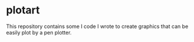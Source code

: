# plotart
This repository contains some I code I wrote to create graphics that can be easily plot by a pen plotter.
